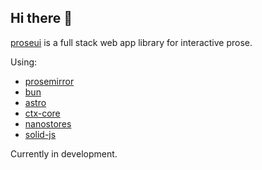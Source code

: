 ## Hi there 👋

[proseui](https://proseui.net) is a full stack web app library for interactive prose.

Using:

* [prosemirror](https://prosemirror.net)
* [bun](https://bun.sh)
* [astro](https://astro.build)
* [ctx-core](https://github.com/ctx-core/)
* [nanostores](https://github.com/nanostores/nanostores)
* [solid-js](https://www.solidjs.com/)

Currently in development.

<!--

**Here are some ideas to get you started:**

🙋‍♀️ A short introduction - what is your organization all about?
🌈 Contribution guidelines - how can the community get involved?
👩‍💻 Useful resources - where can the community find your docs? Is there anything else the community should know?
🍿 Fun facts - what does your team eat for breakfast?
🧙 Remember, you can do mighty things with the power of [Markdown](https://docs.github.com/github/writing-on-github/getting-started-with-writing-and-formatting-on-github/basic-writing-and-formatting-syntax)
-->
